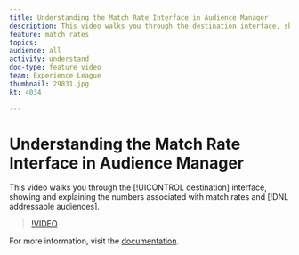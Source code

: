 ```yaml
---
title: Understanding the Match Rate Interface in Audience Manager
description: This video walks you through the destination interface, showing and explaining the numbers associated with match rates and addressable audiences.
feature: match rates
topics: 
audience: all
activity: understand
doc-type: feature video
team: Experience League
thumbnail: 29831.jpg
kt: 4034

---
```


# Understanding the Match Rate Interface in Audience Manager

This video walks you through the [!UICONTROL destination] interface, showing and explaining the numbers associated with match rates and [!DNL addressable audiences].

>[!VIDEO](https://video.tv.adobe.com/v/29831/?quality=12)

For more information, visit the [documentation](https://docs.adobe.com/help/en/audience-manager/user-guide/features/addressable-audiences.html).
